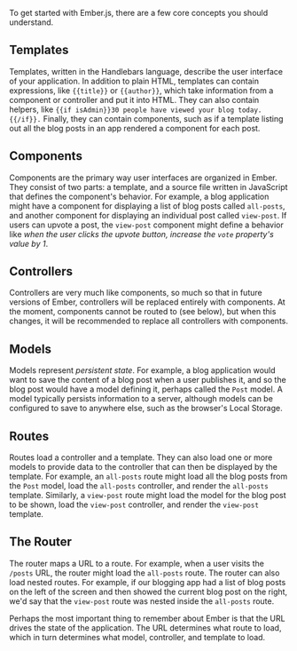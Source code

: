 To get started with Ember.js, there are a few core concepts you
should understand.

## Templates

Templates, written in the Handlebars language, describe the user interface of
your application. In addition to plain HTML, templates can contain expressions,
like `{{title}}` or `{{author}}`, which take information from a component or
controller and put it into HTML. They can also contain helpers, like
`{{if isAdmin}}30 people have viewed your blog today.{{/if}}.` Finally, they can
contain components, such as if a template listing out all the blog posts in an
app rendered a component for each post.

## Components

Components are the primary way user interfaces are organized in Ember. They
consist of two parts: a template, and a source file written in JavaScript that
defines the component's behavior. For example, a blog application might have a
component for displaying a list of blog posts called `all-posts`, and another
component for displaying an individual post called `view-post`. If users can
upvote a post, the `view-post` component might define a behavior like _when the
user clicks the upvote button, increase the `vote` property's value by 1_.

## Controllers

Controllers are very much like components, so much so that in future versions of
Ember, controllers will be replaced entirely with components. At the moment,
components cannot be routed to (see below), but when this changes, it will be
recommended to replace all controllers with components.

## Models

Models represent _persistent state_. For example, a blog application would want
to save the content of a blog post when a user publishes it, and so the blog
post would have a model defining it, perhaps called the `Post` model. A model
typically persists information to a server, although models can be configured to
save to anywhere else, such as the browser's Local Storage.

## Routes

Routes load a controller and a template. They can also load one or more models
to provide data to the controller that can then be displayed by the template.
For example, an `all-posts` route might load all the blog posts from the `Post`
model, load the `all-posts` controller, and render the `all-posts` template.
Similarly, a `view-post` route might load the model for the blog post to be
shown, load the `view-post` controller, and render the `view-post` template.

## The Router

The router maps a URL to a route. For example, when a user visits the `/posts`
URL, the router might load the `all-posts` route. The router can also load
nested routes. For example, if our blogging app had a list of blog posts on the
left of the screen and then showed the current blog post on the right, we'd say
that the `view-post` route was nested inside the `all-posts` route.

Perhaps the most important thing to remember about Ember is that the URL drives
the state of the application. The URL determines what route to load, which in
turn determines what model, controller, and template to load.
